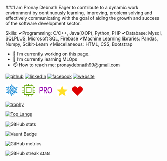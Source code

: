 ###I am Pronay Debnath
Eager to contribute to a dynamic work environment by continuously learning, improving, problem solving and effectively communicating with the goal of aiding the growth and success of the software development sector.

Skills: 
✔Programming: C/C++, Java(OOP), Python, PHP 
✔Database: Mysql, SQLPLUS, Microsoft SQL, Firebase 
✔Machine Learning libraries: Pandas, Numpy, Scikit-Learn 
✔Miscellaneous: HTML, CSS, Bootstrap

- 🔭 I’m currently working on this page. 
- 🌱 I’m currently learning MLOps 
- 📫 How to reach me: pronaydebnath99@gmail.com 


[<img src='https://cdn.jsdelivr.net/npm/simple-icons@3.0.1/icons/github.svg' alt='github' height='40'>](https://github.com/https://github.com/pronay2021)  [<img src='https://cdn.jsdelivr.net/npm/simple-icons@3.0.1/icons/linkedin.svg' alt='linkedin' height='40'>](https://www.linkedin.com/in/https://www.linkedin.com/in/pronay-debnath//)  [<img src='https://cdn.jsdelivr.net/npm/simple-icons@3.0.1/icons/facebook.svg' alt='facebook' height='40'>](https://www.facebook.com/https://www.facebook.com/pronaydebnath.pronaydebnath.7/)  [<img src='https://cdn.jsdelivr.net/npm/simple-icons@3.0.1/icons/icloud.svg' alt='website' height='40'>](https://www.researchgate.net/profile/Pronay-Debnath)  

<a href='https://archiveprogram.github.com/'><img src='https://raw.githubusercontent.com/acervenky/animated-github-badges/master/assets/acbadge.gif' width='40' height='40'></a> <a href='https://docs.github.com/en/developers'><img src='https://raw.githubusercontent.com/acervenky/animated-github-badges/master/assets/devbadge.gif' width='40' height='40'></a> <a href='https://github.com/pricing'><img src='https://raw.githubusercontent.com/acervenky/animated-github-badges/master/assets/pro.gif' width='40' height='40'></a> <a href='https://stars.github.com/'><img src='https://raw.githubusercontent.com/acervenky/animated-github-badges/master/assets/starbadge.gif' width='35' height='35'></a> <a href='https://docs.github.com/en/github/supporting-the-open-source-community-with-github-sponsors'><img src='https://raw.githubusercontent.com/acervenky/animated-github-badges/master/assets/sponsorbadge.gif' width='35' height='35'></a> 

[![trophy](https://github-profile-trophy.vercel.app/?username=https://github.com/pronay2021)](https://github.com/ryo-ma/github-profile-trophy)

[![Top Langs](https://github-readme-stats.vercel.app/api/top-langs/?username=https://github.com/pronay2021)](https://github.com/anuraghazra/github-readme-stats)

![GitHub stats](https://github-readme-stats.vercel.app/api?username=https://github.com/pronay2021&show_icons=true&count_private=true)  

![Vaunt Badge](https://api.vaunt.dev/v1/github/entities/https://github.com/pronay2021/contributions?format=svg&private=true)  

![GitHub metrics](https://metrics.lecoq.io/https://github.com/pronay2021)  

![GitHub streak stats](https://streak-stats.demolab.com/?user=https://github.com/pronay2021)  

